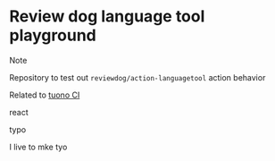 # Review dog language tool playground

> [!NOTE]
> Repository to test out `reviewdog/action-languagetool` action behavior
>
> Related to [tuono CI](https://github.com/Valerioageno/tuono/pull/137#pullrequestreview-2455455272)
>
> react

typo

I live to mke tyo
